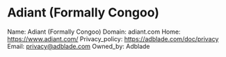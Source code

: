 
# Adiant  (Formally Congoo)

Name: Adiant  (Formally Congoo)
Domain: adiant.com
Home: https://www.adiant.com/
Privacy_policy: https://adblade.com/doc/privacy
Email: privacy@adblade.com
Owned_by: Adblade
